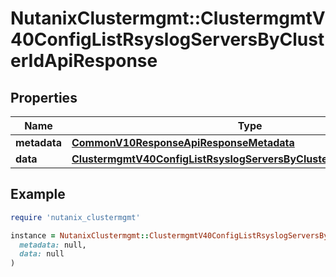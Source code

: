 # NutanixClustermgmt::ClustermgmtV40ConfigListRsyslogServersByClusterIdApiResponse

## Properties

| Name | Type | Description | Notes |
| ---- | ---- | ----------- | ----- |
| **metadata** | [**CommonV10ResponseApiResponseMetadata**](CommonV10ResponseApiResponseMetadata.md) |  | [optional] |
| **data** | [**ClustermgmtV40ConfigListRsyslogServersByClusterIdApiResponseData**](ClustermgmtV40ConfigListRsyslogServersByClusterIdApiResponseData.md) |  | [optional] |

## Example

```ruby
require 'nutanix_clustermgmt'

instance = NutanixClustermgmt::ClustermgmtV40ConfigListRsyslogServersByClusterIdApiResponse.new(
  metadata: null,
  data: null
)
```

